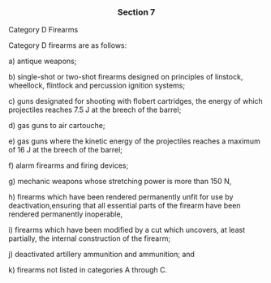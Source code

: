 ### <a name="section_7"></a><p align="center">Section 7</p>

Category D Firearms

Category D firearms are as follows:

a) antique weapons;

b) single-shot or two-shot firearms designed on principles of linstock, wheellock, flintlock and percussion ignition systems;

c) guns designated for shooting with flobert cartridges, the energy of which projectiles reaches 7.5 J at the breech of the barrel;

d) gas guns to air cartouche;

e) gas guns where the kinetic energy of the projectiles reaches a maximum of 16 J at the breech of the barrel;

f) alarm firearms and firing devices;

g) mechanic weapons whose stretching power is more than 150 N,

h) firearms which have been rendered permanently unfit for use by deactivation,ensuring that all essential parts of the firearm have been rendered permanently inoperable,

i) firearms which have been modified by a cut which uncovers, at least partially, the internal construction of the firearm;

j) deactivated artillery ammunition and ammunition; and

k) firearms not listed in categories A through C.


